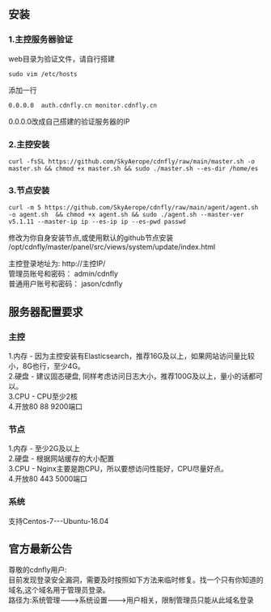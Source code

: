 ## 安装

### 1.主控服务器验证
web目录为验证文件，请自行搭建  

```shell
sudo vim /etc/hosts
```
添加一行
```
0.0.0.0  auth.cdnfly.cn monitor.cdnfly.cn
```
0.0.0.0改成自己搭建的验证服务器的IP

### 2.主控安装
```shell
curl -fsSL https://github.com/SkyAerope/cdnfly/raw/main/master.sh -o master.sh && chmod +x master.sh && sudo ./master.sh --es-dir /home/es
```

### 3.节点安装
```shell
curl -m 5 https://github.com/SkyAerope/cdnfly/raw/main/agent/agent.sh -o agent.sh  && chmod +x agent.sh && sudo ./agent.sh --master-ver v5.1.11 --master-ip ip --es-ip ip --es-pwd passwd
```

修改为你自身安装节点,或使用默认的github节点安装
/opt/cdnfly/master/panel/src/views/system/update/index.html

主控登录地址为: http://主控IP/  
管理员账号和密码： admin/cdnfly  
普通用户账号和密码： jason/cdnfly  

## 服务器配置要求

### 主控
1.内存 - 因为主控安装有Elasticsearch，推荐16G及以上，如果网站访问量比较小，8G也行，至少4G。  
2.硬盘 - 建议固态硬盘, 同样考虑访问日志大小，推荐100G及以上，量小的话都可以。  
3.CPU - CPU至少2核  
4.开放80 88 9200端口  

### 节点
1.内存 - 至少2G及以上  
2.硬盘 - 根据网站缓存的大小配置  
3.CPU - Nginx主要是跑CPU，所以要想访问性能好，CPU尽量好点。  
4.开放80 443 5000端口  

### 系统
支持Centos-7---Ubuntu-16.04

## 官方最新公告
尊敬的cdnfly用户:  
目前发现登录安全漏洞，需要及时按照如下方法来临时修复。找一个只有你知道的域名,这个域名用于管理员登录。  
路径为:系统管理--->系统设置--->用户相关，限制管理员只能从此域名登录
